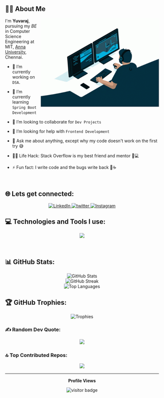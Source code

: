 <!-- ======================= ABOUT ME ======================= -->
## 👨‍💻 About Me

<img src="./coding.gif" height="290px" align="right" />

I'm **Yuvaraj**, pursuing my _BE_ in Computer Science Engineering at MIT, [Anna University](https://www.annauniv.edu/), Chennai.

- 🔭 I’m currently working on `DSA`.

- 🌱 I’m currently learning `Spring Boot Development`

- 👯 I’m looking to collaborate for `Dev Projects`

- 🤔 I’m looking for help with `Frontend Development`

- 💬 Ask me about anything, except why my code doesn't work on the first try 😅

- 👨‍💻  Life Hack: Stack Overflow is my best friend and mentor 🤝💻

- ⚡  Fun fact: I write code and the bugs write back 🐞☕

<br>

<!-- ======================= CONNECT WITH ME ======================= -->
## 🌐 Lets get connected:
<p align="center">
  <a href="https://linkedin.com/in/yuvaraj2806" target="blank">
    <img src="https://img.icons8.com/fluency/48/linkedin.png" width="30" alt="LinkedIn"/>
  </a>
  <a href="https://x.com/Yuvi_0x11" target="blank">
    <img src="https://img.icons8.com/fluency/48/twitter.png" width="30" alt="twitter"/>
  </a>
  <a href="https://instagram.com/yuviiii.b" target="blank">
    <img src="https://img.icons8.com/fluency/48/instagram-new.png" width="30" alt="Instagram"/>
  </a>
</p>

<!-- ======================= TECH STACK ======================= -->
## 💻 Technologies and Tools I use:
<p align="center">
  <a href="https://skillicons.dev">
    <img src="https://skillicons.dev/icons?i=java,c,cpp,python,spring,mysql,sqlite,mongodb,flask,html,css,bash,md,linux,git,github,githubactions,vscode,idea,postman&perline=10" />
  </a>
</p>
<br>

<!-- ======================= GITHUB STATS ======================= -->
## 📊 GitHub Stats:
<p align="center">
  <img src="https://github-readme-stats.vercel.app/api?username=yuvii-b&theme=tokyonight&hide_border=false&include_all_commits=true&count_private=true" alt="GitHub Stats" />
  <br/>
  <img src="https://github-readme-streak-stats.herokuapp.com/?user=yuvii-b&theme=tokyonight&hide_border=false" alt="GitHub Streak" />
  <br/>
  <img src="https://github-readme-stats.vercel.app/api/top-langs/?username=yuvii-b&theme=tokyonight&hide_border=false&layout=compact" alt="Top Languages" />
</p>

<!-- ======================= GITHUB TROPHIES ======================= -->
## 🏆 GitHub Trophies:
<div align="center">
  <img src="https://github-profile-trophy.vercel.app/?username=yuvii-b&theme=tokyonight&column=4&row=2&margin-w=15&margin-h=15" alt="Trophies"/>
</div>

<!-- ======================= RANDOM DEV QUOTE ======================= -->
### ✍️ Random Dev Quote:
<p align="center">
  <img src="https://quotes-github-readme.vercel.app/api?type=horizontal&theme=tokyonight" />
</p>

<!-- ======================= TOP CONTRIBUTED REPOS ======================= -->
### 🔝 Top Contributed Repos:
<p align="center">
  <img src="https://github-contributor-stats.vercel.app/api?username=yuvii-b&limit=5&theme=dark&combine_all_yearly_contributions=true" />
</p>

<!-- ======================= PROFILE VISIT COUNT ======================= -->
---
<p align="center"><b>Profile Views</b></p>
<p align="center"><img src="https://profile-counter.glitch.me/yuvii-b/count.svg" alt="visitor badge"/></p>
<br/>
